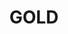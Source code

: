 ---
title: "GOLD"
price: "TBA"
desc: "Opis nije dostupan"
img_path: "/assets/img/A.MIG-3539.jpg"
brand: AMMO
available: true
cat: "weathering"
subcat: "OILBRUSHERS"
subsubcat: "SS"
---